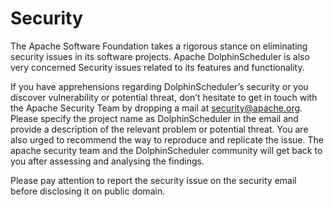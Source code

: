 # Security

The Apache Software Foundation takes a rigorous stance on eliminating security issues in its software projects.
Apache DolphinScheduler is also very concerned Security issues related to its features and functionality.

If you have apprehensions regarding DolphinScheduler’s security or you discover vulnerability or potential threat,
don’t hesitate to get in touch with the Apache Security Team by dropping a mail at [security@apache.org](mailto:security@apache.org).
Please specify the project name as DolphinScheduler in the email and provide a description of the relevant problem
or potential threat. You are also urged to recommend the way to reproduce and replicate the issue. The apache security
team and the DolphinScheduler community will get back to you after assessing and analysing the findings.

Please pay attention to report the security issue on the security email before disclosing it on public domain.

